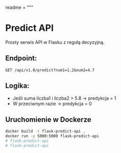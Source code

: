 readme = """
# Predict API

Prosty serwis API w Flasku z regułą decyzyjną.

## Endpoint:
`GET /api/v1.0/predict?num1=1.2&num2=4.7`

## Logika:
- Jeśli suma liczba1 i liczba2 > 5.8 → predykcja = 1
- W przeciwnym razie → predykcja = 0

## Uruchomienie w Dockerze

```bash
docker build -t flask-predict-api .
docker run -p 5000:5000 flask-predict-api
# flask-predict-api
# flask-predict-api
